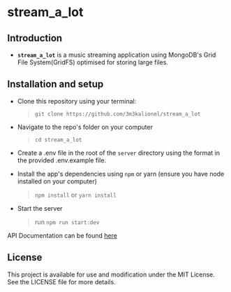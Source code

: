 # stream_a_lot


## Introduction

*  **`stream_a_lot`** is a music streaming application using MongoDB's Grid File System(GridFS) optimised for storing large files.


## Installation and setup
*  Clone this repository using your terminal:
    >`git clone https://github.com/3m3kalionel/stream_a_lot`

*  Navigate to the repo's folder on your computer
  	>  `cd stream_a_lot`

* Create a .env file in the root of the `server` directory using the format in the provided .env.example file.
*  Install the app's dependencies using `npm` or yarn (ensure you have node installed on your computer)
	> `npm install` or `yarn install`
* Start the server 	 
  >  run `npm run start:dev`

API Documentation can be found [here](https://documenter.getpostman.com/view/1521233/TzsWuqXz)




## License
This project is available for use and modification under the MIT License. See the LICENSE file for more details.
